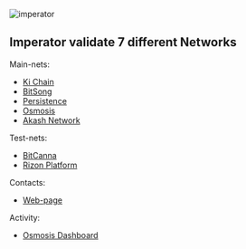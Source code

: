 ![imperator](https://user-images.githubusercontent.com/38581319/121066529-492ded80-c7ca-11eb-944f-f03a437b46c5.png)

## Imperator validate 7 different Networks

Main-nets: <br />
- [Ki Chain](https://www.mintscan.io/ki-chain/validators/kivaloper1zjmeu3nv6s90sa00ljdz4hswf7qs6f9rpjutgv)
- [BitSong](https://explorebitsong.com/staking/bitsongvaloper1stxt50ygdlfwu7erkyps3j4wfq6vx935ry53ne)
- [Persistence](https://explorer.persistence.one/validator?address=persistencevaloper1ydtka79nhg62v36lgre6vlfjauvlelau9rvgwh)
- [Osmosis](https://www.mintscan.io/osmosis/validators/osmovaloper1t8qckan2yrygq7kl9apwhzfalwzgc2429p8f0s)
- [Akash Network](https://www.mintscan.io/akash/validators/akashvaloper1enhj36w6clcm5fjnp87jnffnkthfux2uj88l6h)

Test-nets: <br />
- [BitCanna](https://testnet-explorer.bitcanna.io/validator/bcnavaloper15pvtfel6qgqjuplmq0xgy5jtqpptu0c0qeuv0r)
- [Rizon Platform](https://testnet.mintscan.io/rizon/validators/rizonvaloper1xsrzc095jltsqgn5h6nurgr93tf25d28jpmkn3)


Contacts: <br />
- [Web-page](https://imperator.co/)

Activity: <br />
- [Osmosis Dashboard](https://osmosis.imperator.co/)
